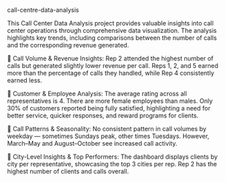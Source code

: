 call-centre-data-analysis

This Call Center Data Analysis project provides valuable insights into call center operations through comprehensive data visualization. The analysis highlights key trends, including comparisons between the number of calls and the corresponding revenue generated.

🔹 Call Volume & Revenue Insights:
Rep 2 attended the highest number of calls but generated slightly lower revenue per call. Reps 1, 2, and 5 earned more than the percentage of calls they handled, while Rep 4 consistently earned less.

🔹 Customer & Employee Analysis:
The average rating across all representatives is 4. There are more female employees than males. Only 30% of customers reported being fully satisfied, highlighting a need for better service, quicker responses, and reward programs for clients.

🔹 Call Patterns & Seasonality:
No consistent pattern in call volumes by weekday — sometimes Sundays peak, other times Tuesdays. However, March–May and August–October see increased call activity.

🔹 City-Level Insights & Top Performers:
The dashboard displays clients by city per representative, showcasing the top 3 cities per rep. Rep 2 has the highest number of clients and calls overall.
